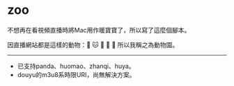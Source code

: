 # zoo

不想再在看視頻直播時將Mac用作暖寶寶了，所以寫了這麼個腳本。

因直播網站都是這樣的動物：🐼 🐱 🐯 🐠 🚩
所以我稱之為動物園。

------

- 已支持panda、huomao、zhanqi、huya。 
- douyu的m3u8系時限URI，尚無解決方案。

